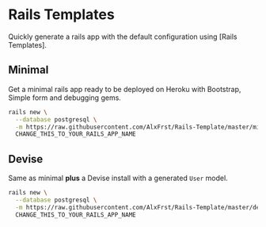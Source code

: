 # Rails Templates

Quickly generate a rails app with the default configuration
using [Rails Templates].


## Minimal

Get a minimal rails app ready to be deployed on Heroku with Bootstrap, Simple form and debugging gems.

```bash
rails new \
  --database postgresql \
  -m https://raw.githubusercontent.com/AlxFrst/Rails-Template/master/minimal.rb \
  CHANGE_THIS_TO_YOUR_RAILS_APP_NAME
```

## Devise

Same as minimal **plus** a Devise install with a generated `User` model.

```bash
rails new \
  --database postgresql \
  -m https://raw.githubusercontent.com/AlxFrst/Rails-Template/master/devise.rb \
  CHANGE_THIS_TO_YOUR_RAILS_APP_NAME
```
